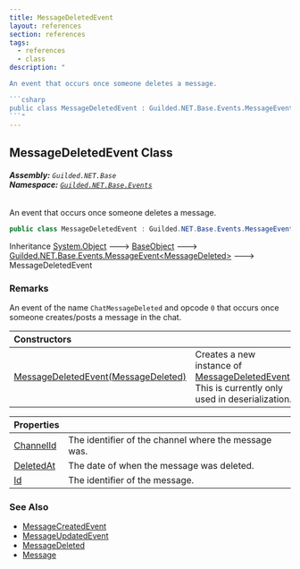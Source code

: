 ```yaml
---
title: MessageDeletedEvent
layout: references
section: references
tags:
  - references
  - class
description: "

An event that occurs once someone deletes a message.

```csharp
public class MessageDeletedEvent : Guilded.NET.Base.Events.MessageEvent<Guilded.NET.Base.Events.MessageDeletedEvent.MessageDeleted>
```"
---
```


## MessageDeletedEvent Class
###### **Assembly:** `Guilded.NET.Base`<br/>**Namespace:** [`Guilded.NET.Base.Events`](Guilded.NET.Base.Events 'Guilded.NET.Base.Events')

An event that occurs once someone deletes a message.

```csharp
public class MessageDeletedEvent : Guilded.NET.Base.Events.MessageEvent<Guilded.NET.Base.Events.MessageDeletedEvent.MessageDeleted>
```

Inheritance [System.Object](https://docs.microsoft.com/en-us/dotnet/api/System.Object 'System.Object') &#129106; [BaseObject](BaseObject 'Guilded.NET.Base.BaseObject') &#129106; [Guilded.NET.Base.Events.MessageEvent&lt;](MessageEvent_T_ 'Guilded.NET.Base.Events.MessageEvent<T>')[MessageDeleted](MessageDeletedEvent.MessageDeleted 'Guilded.NET.Base.Events.MessageDeletedEvent.MessageDeleted')[&gt;](MessageEvent_T_ 'Guilded.NET.Base.Events.MessageEvent<T>') &#129106; MessageDeletedEvent

### Remarks
  
An event of the name `ChatMessageDeleted` and opcode `0` that occurs once someone creates/posts a message in the chat.

| Constructors | |
| :--- | :--- |
| [MessageDeletedEvent(MessageDeleted)](MessageDeletedEvent.MessageDeletedEvent(MessageDeleted) 'Guilded.NET.Base.Events.MessageDeletedEvent.MessageDeletedEvent(Guilded.NET.Base.Events.MessageDeletedEvent.MessageDeleted)') | Creates a new instance of [MessageDeletedEvent](MessageDeletedEvent 'Guilded.NET.Base.Events.MessageDeletedEvent'). This is currently only used in deserialization. |

| Properties | |
| :--- | :--- |
| [ChannelId](MessageDeletedEvent.ChannelId 'Guilded.NET.Base.Events.MessageDeletedEvent.ChannelId') | The identifier of the channel where the message was. |
| [DeletedAt](MessageDeletedEvent.DeletedAt 'Guilded.NET.Base.Events.MessageDeletedEvent.DeletedAt') | The date of when the message was deleted. |
| [Id](MessageDeletedEvent.Id 'Guilded.NET.Base.Events.MessageDeletedEvent.Id') | The identifier of the message. |

### See Also
- [MessageCreatedEvent](MessageCreatedEvent 'Guilded.NET.Base.Events.MessageCreatedEvent')
- [MessageUpdatedEvent](MessageUpdatedEvent 'Guilded.NET.Base.Events.MessageUpdatedEvent')
- [MessageDeleted](MessageDeletedEvent.MessageDeleted 'Guilded.NET.Base.Events.MessageDeletedEvent.MessageDeleted')
- [Message](Message 'Guilded.NET.Base.Content.Message')